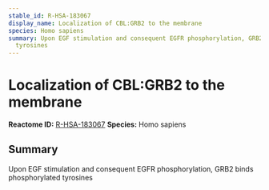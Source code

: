 ```yaml
---
stable_id: R-HSA-183067
display_name: Localization of CBL:GRB2 to the membrane
species: Homo sapiens
summary: Upon EGF stimulation and consequent EGFR phosphorylation, GRB2 binds phosphorylated
  tyrosines
---
```


# Localization of CBL:GRB2 to the membrane
**Reactome ID:** [R-HSA-183067](https://reactome.org/content/detail/R-HSA-183067)
**Species:** Homo sapiens

## Summary

Upon EGF stimulation and consequent EGFR phosphorylation, GRB2 binds phosphorylated tyrosines
